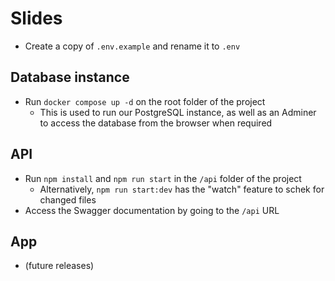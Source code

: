 # Slides

- Create a copy of `.env.example` and rename it to `.env`

## Database instance

- Run `docker compose up -d` on the root folder of the project
  - This is used to run our PostgreSQL instance, as well as an Adminer to access the database from the browser when required

## API

- Run `npm install` and `npm run start` in the `/api` folder of the project
  - Alternatively, `npm run start:dev` has the "watch" feature to schek for changed files
- Access the Swagger documentation by going to the `/api` URL

## App

- (future releases)
